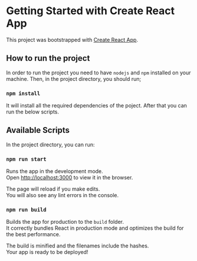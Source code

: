 # Getting Started with Create React App

This project was bootstrapped with [Create React App](https://github.com/facebook/create-react-app).

## How to run the project

In order to run the project you need to have `nodejs` and `npm` installed on your machine. Then, in the project directory, you should run;

### `npm install`

It will  install all the required dependencies of the poject. After that you can run the below scripts.

## Available Scripts
In the project directory, you can run:

### `npm run start`

Runs the app in the development mode.\
Open [http://localhost:3000](http://localhost:3000) to view it in the browser.

The page will reload if you make edits.\
You will also see any lint errors in the console.

### `npm run build`

Builds the app for production to the `build` folder.\
It correctly bundles React in production mode and optimizes the build for the best performance.

The build is minified and the filenames include the hashes.\
Your app is ready to be deployed!
